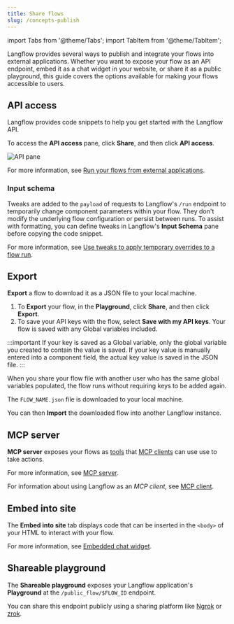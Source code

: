 ```yaml
---
title: Share flows
slug: /concepts-publish
---
```


import Tabs from '@theme/Tabs';
import TabItem from '@theme/TabItem';

Langflow provides several ways to publish and integrate your flows into external applications. Whether you want to expose your flow as an API endpoint, embed it as a chat widget in your website, or share it as a public playground, this guide covers the options available for making your flows accessible to users.

## API access

Langflow provides code snippets to help you get started with the Langflow API.

To access the **API access** pane, click **Share**, and then click **API access**.

![API pane](/img/api-pane.png)

For more information, see [Run your flows from external applications](/get-started-quickstart#run-your-flows-from-external-applications).

### Input schema

Tweaks are added to the `payload` of requests to Langflow's `/run` endpoint to temporarily change component parameters within your flow.
They don't modify the underlying flow configuration or persist between runs.
To assist with formatting, you can define tweaks in Langflow's **Input Schema** pane before copying the code snippet.

For more information, see [Use tweaks to apply temporary overrides to a flow run](/get-started-quickstart#use-tweaks-to-apply-temporary-overrides-to-a-flow-run).

## Export

**Export** a flow to download it as a JSON file to your local machine.

1. To **Export** your flow, in the **Playground**, click **Share**, and then click **Export**.
2. To save your API keys with the flow, select **Save with my API keys**.
Your flow is saved with any Global variables included.

:::important
If your key is saved as a Global variable, only the global variable you created to contain the value is saved. If your key value is manually entered into a component field, the actual key value is saved in the JSON file.
:::

When you share your flow file with another user who has the same global variables populated, the flow runs without requiring keys to be added again.

The `FLOW_NAME.json` file is downloaded to your local machine.

You can then **Import** the downloaded flow into another Langflow instance.

## MCP server

**MCP server** exposes your flows as [tools](https://modelcontextprotocol.io/docs/concepts/tools) that [MCP clients](https://modelcontextprotocol.io/clients) can use use to take actions.

For more information, see [MCP server](/mcp-server).

For information about using Langflow as an *MCP client*, see [MCP client](/mcp-client).

## Embed into site

The **Embed into site** tab displays code that can be inserted in the `<body>` of your HTML to interact with your flow.

For more information, see [Embedded chat widget](/embedded-chat-widget).

## Shareable playground

The **Shareable playground** exposes your Langflow application's **Playground** at the `/public_flow/$FLOW_ID` endpoint.

You can share this endpoint publicly using a sharing platform like [Ngrok](https://ngrok.com/docs/getting-started/?os=macos) or [zrok](https://docs.zrok.io/docs/getting-started).